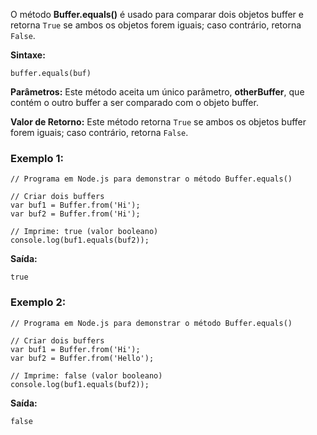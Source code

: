 O método **Buffer.equals()** é usado para comparar dois objetos buffer e retorna `True` se ambos os objetos forem iguais; caso contrário, retorna `False`.

**Sintaxe:**

```
buffer.equals(buf)
```

**Parâmetros:** Este método aceita um único parâmetro, **otherBuffer**, que contém o outro buffer a ser comparado com o objeto buffer.

**Valor de Retorno:** Este método retorna `True` se ambos os objetos buffer forem iguais; caso contrário, retorna `False`.

### Exemplo 1:

```
// Programa em Node.js para demonstrar o método Buffer.equals()

// Criar dois buffers
var buf1 = Buffer.from('Hi');
var buf2 = Buffer.from('Hi');

// Imprime: true (valor booleano)
console.log(buf1.equals(buf2));
```

**Saída:**

```
true
```

### Exemplo 2:

```
// Programa em Node.js para demonstrar o método Buffer.equals()

// Criar dois buffers
var buf1 = Buffer.from('Hi');
var buf2 = Buffer.from('Hello');

// Imprime: false (valor booleano)
console.log(buf1.equals(buf2));
```

**Saída:**

```
false
```

